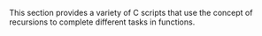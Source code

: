 This section provides a variety of C scripts that use the concept of recursions to complete different tasks in functions.
